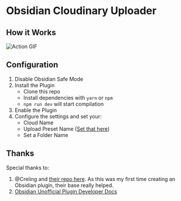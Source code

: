 # Obsidian Cloudinary Uploader
## How it Works
![Action GIF](https://res.cloudinary.com/dakfccuv5/image/upload/v1636859613/Nov-13-2021_22-11-40_bpei0d.gif)
## Configuration
1. Disable Obsidian Safe Mode
2. Install the Plugin
    - Clone this repo
    - Install dependencies with `yarn` or `npm`
    - `npm run dev` will start compilation
3. Enable the Plugin
4. Configure the settings and set your:
    - Cloud Name
    - Upload Preset Name ([Set that here](https://support.cloudinary.com/hc/en-us/articles/360018796451-Unsigned-Uploads-Security-Considerations))
    - Set a Folder Name
## Thanks
Special thanks to:
1. @Creling and [their repo here](https://github.com/Creling/obsidian-image-uploader).  As this was my first time creating an Obsidian plugin, their base really helped.  
2. [Obsidian Unofficial Plugin Developer Docs](https://marcus.se.net/obsidian-plugin-docs/)